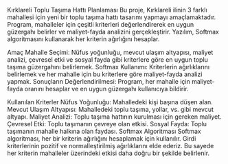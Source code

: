 Kırklareli Toplu Taşıma Hattı Planlaması
Bu proje, Kırklareli ilinin 3 farklı mahallesi için yeni bir toplu taşıma hattı tasarımı yapmayı amaçlamaktadır. Program, mahalleler için çeşitli kriterleri değerlendirerek en uygun güzergahı belirler ve maliyet-fayda analizini gerçekleştirir. Yazılım, Softmax algoritmasını kullanarak her kriterin ağırlığını hesaplar.

Amaç
Mahalle Seçimi: Nüfus yoğunluğu, mevcut ulaşım altyapısı, maliyet analizi, çevresel etki ve sosyal fayda gibi kriterlere göre en uygun toplu taşıma güzergahını belirlemek.
Softmax Kullanımı: Kriterlerin ağırlıklarını belirlemek ve her mahalle için bu kriterlere göre maliyet-fayda analizi yapmak.
Sonuçların Değerlendirilmesi: Program, her mahalle için maliyet-fayda oranını hesaplar ve en uygun güzergahı kullanıcıya bildirir.

Kullanılan Kriterler
Nüfus Yoğunluğu: Mahalledeki kişi başına düşen alan.
Mevcut Ulaşım Altyapısı: Mahalledeki toplu taşıma, yollar, vs. gibi mevcut altyapı.
Maliyet Analizi: Toplu taşıma hattının kurulması için gereken maliyet.
Çevresel Etki: Toplu taşımanın çevreye olan etkisi.
Sosyal Fayda: Toplu taşımanın mahalle halkına olan faydası.
Softmax Algoritması
Softmax algoritması, her bir kriterin ağırlığını hesaplamak için kullanılır. Girdi kriterlerinin pozitif ve normalleştirilmiş ağırlıklarını elde ederiz. Bu sayede her kriterin mahalleler üzerindeki etkisi daha doğru bir şekilde belirlenir.
